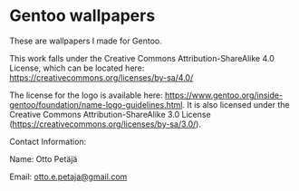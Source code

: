 # Gentoo wallpapers
These are wallpapers I made for Gentoo. 

This work falls under the Creative Commons Attribution-ShareAlike 4.0 License, which can be located here: https://creativecommons.org/licenses/by-sa/4.0/

The license for the logo is available here: https://www.gentoo.org/inside-gentoo/foundation/name-logo-guidelines.html. It is also licensed under the Creative Commons Attribution-ShareAlike 3.0 License (https://creativecommons.org/licenses/by-sa/3.0/).

Contact Information:

Name: Otto Petäjä

Email: otto.e.petaja@gmail.com
